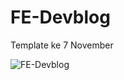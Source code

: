 # FE-Devblog
Template ke 7 November

![FE-Devblog](https://user-images.githubusercontent.com/57338547/100042921-ffd60c00-2e3e-11eb-94bf-caaec63e0ff8.jpg)
